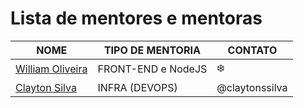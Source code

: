 # Lista de mentores e mentoras

| NOME | TIPO DE MENTORIA | CONTATO
| --- | --- | --- |
| [William Oliveira](https://twitter.com/w_oliveiras) | FRONT-END e NodeJS | :snowflake: |
| [Clayton Silva](https://github.com/claytonsilva) | INFRA (DEVOPS) | @claytonssilva |
